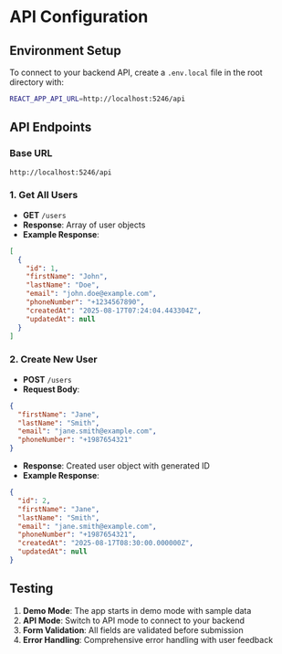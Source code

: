 # API Configuration

## Environment Setup

To connect to your backend API, create a `.env.local` file in the root directory with:

```bash
REACT_APP_API_URL=http://localhost:5246/api
```

## API Endpoints

### Base URL
`http://localhost:5246/api`

### 1. Get All Users
- **GET** `/users`
- **Response**: Array of user objects
- **Example Response**:
```json
[
  {
    "id": 1,
    "firstName": "John",
    "lastName": "Doe",
    "email": "john.doe@example.com",
    "phoneNumber": "+1234567890",
    "createdAt": "2025-08-17T07:24:04.443304Z",
    "updatedAt": null
  }
]
```

### 2. Create New User
- **POST** `/users`
- **Request Body**:
```json
{
  "firstName": "Jane",
  "lastName": "Smith",
  "email": "jane.smith@example.com",
  "phoneNumber": "+1987654321"
}
```
- **Response**: Created user object with generated ID
- **Example Response**:
```json
{
  "id": 2,
  "firstName": "Jane",
  "lastName": "Smith",
  "email": "jane.smith@example.com",
  "phoneNumber": "+1987654321",
  "createdAt": "2025-08-17T08:30:00.000000Z",
  "updatedAt": null
}
```

## Testing

1. **Demo Mode**: The app starts in demo mode with sample data
2. **API Mode**: Switch to API mode to connect to your backend
3. **Form Validation**: All fields are validated before submission
4. **Error Handling**: Comprehensive error handling with user feedback
